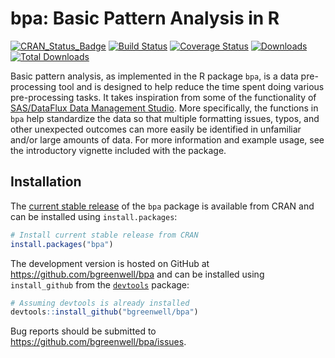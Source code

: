 # bpa: Basic Pattern Analysis in R

[![CRAN\_Status\_Badge](http://www.r-pkg.org/badges/version/bpa)](http://cran.r-project.org/package=bpa)
[![Build Status](https://travis-ci.org/bgreenwell/bpa.svg?branch=master)](https://travis-ci.org/bgreenwell/bpa)
[![Coverage Status](https://img.shields.io/codecov/c/github/bgreenwell/bpa.svg)](https://codecov.io/github/bgreenwell/bpa?branch=master)
[![Downloads](http://cranlogs.r-pkg.org/badges/bpa)](http://cranlogs.r-pkg.org/badges/bpa)
[![Total Downloads](http://cranlogs.r-pkg.org/badges/grand-total/bpa)](http://cranlogs.r-pkg.org/badges/grand-total/bpa)

Basic pattern analysis, as implemented in the R package `bpa`, is a data pre-processing tool and is designed to help reduce the time spent doing various pre-processing tasks. It takes inspiration from some of the functionality of [SAS/DataFlux Data Management Studio](https://support.sas.com/documentation/onlinedoc/dfdmstudio/). More specifically, the functions in `bpa` help standardize the data so that multiple formatting issues, typos, and other unexpected outcomes can more easily be identified in unfamiliar and/or large amounts of data. For more information and example usage, see the introductory vignette included with the package.

## Installation
The [current stable release](http://cran.r-project.org/package=bpa) of the `bpa` package is available from CRAN and can be installed using `install.packages`:
```r
# Install current stable release from CRAN
install.packages("bpa")
```
The development version is hosted on GitHub at https://github.com/bgreenwell/bpa and can be installed using `install_github` from the [`devtools`](https://github.com/hadley/devtools) package:
```r
# Assuming devtools is already installed
devtools::install_github("bgreenwell/bpa")
```
Bug reports should be submitted to https://github.com/bgreenwell/bpa/issues.
